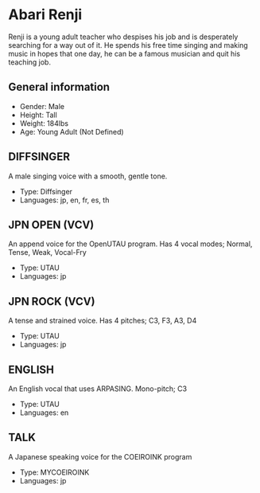 # Abari Renji
Renji is a young adult teacher who despises his job and is desperately searching for a way out of it. He spends his free time singing and making music in hopes that one day, he can be a famous musician and quit his teaching job.

## General information
- Gender: Male
- Height: Tall
- Weight: 184lbs
- Age: Young Adult (Not Defined)

## DIFFSINGER
A male singing voice with a smooth, gentle tone.
- Type: Diffsinger
- Languages: jp, en, fr, es, th

## JPN OPEN (VCV)
An append voice for the OpenUTAU program. Has 4 vocal modes; Normal, Tense, Weak, Vocal-Fry
- Type: UTAU
- Languages: jp

## JPN ROCK (VCV)
A tense and strained voice. Has 4 pitches; C3, F3, A3, D4
- Type: UTAU
- Languages: jp

## ENGLISH
An English vocal that uses ARPASING. Mono-pitch; C3
- Type: UTAU
- Languages: en

## TALK
A Japanese speaking voice for the COEIROINK program
- Type: MYCOEIROINK
- Languages: jp
